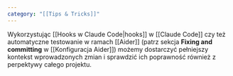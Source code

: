 ```yaml
---
category: "[[Tips & Tricks]]"
---
```

Wykorzystując [[Hooks w Claude Code|hooks]] w [[Claude Code]] czy też automatyczne testowanie w ramach [[Aider]] (patrz sekcja **Fixing and committing** w [[Konfiguracja Aider]]) możemy dostarczyć pełniejszy kontekst wprowadzonych zmian i sprawdzić ich poprawność również z perpektywy całego projektu.